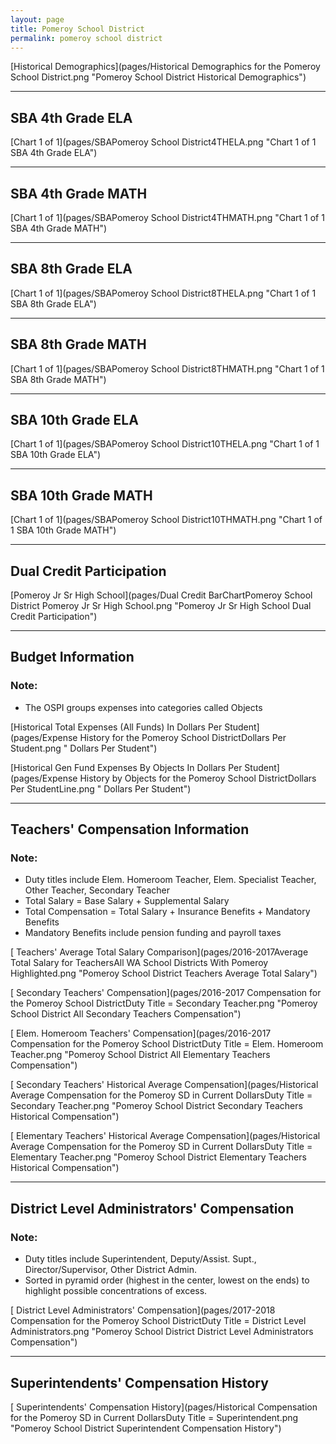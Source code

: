 ```yaml
---
layout: page
title: Pomeroy School District
permalink: pomeroy school district
---
```



[Historical Demographics](pages/Historical Demographics for the Pomeroy School District.png "Pomeroy School District Historical Demographics")

___

## SBA 4th Grade ELA

[Chart 1 of 1](pages/SBAPomeroy School District4THELA.png "Chart 1 of 1 SBA 4th Grade ELA")


___

## SBA 4th Grade MATH

[Chart 1 of 1](pages/SBAPomeroy School District4THMATH.png "Chart 1 of 1 SBA 4th Grade MATH")


___

## SBA 8th Grade ELA

[Chart 1 of 1](pages/SBAPomeroy School District8THELA.png "Chart 1 of 1 SBA 8th Grade ELA")


___

## SBA 8th Grade MATH

[Chart 1 of 1](pages/SBAPomeroy School District8THMATH.png "Chart 1 of 1 SBA 8th Grade MATH")


___

## SBA 10th Grade ELA

[Chart 1 of 1](pages/SBAPomeroy School District10THELA.png "Chart 1 of 1 SBA 10th Grade ELA")


___

## SBA 10th Grade MATH

[Chart 1 of 1](pages/SBAPomeroy School District10THMATH.png "Chart 1 of 1 SBA 10th Grade MATH")


___

## Dual Credit Participation

[Pomeroy Jr Sr High School](pages/Dual Credit BarChartPomeroy School District Pomeroy Jr Sr High School.png "Pomeroy Jr Sr High School Dual Credit Participation")


___

## Budget Information
### Note:
- The OSPI groups expenses into categories called Objects

[Historical Total Expenses (All Funds) In Dollars Per Student](pages/Expense History for the Pomeroy School DistrictDollars Per Student.png " Dollars Per Student")

[Historical Gen Fund Expenses By Objects In Dollars Per Student](pages/Expense History by Objects for the Pomeroy School DistrictDollars Per StudentLine.png " Dollars Per Student")


___

## Teachers' Compensation Information
### Note:
- Duty titles include Elem. Homeroom Teacher, Elem. Specialist Teacher, Other Teacher, Secondary Teacher
- Total Salary = Base Salary + Supplemental Salary
- Total Compensation = Total Salary + Insurance Benefits + Mandatory Benefits
- Mandatory Benefits include pension funding and payroll taxes

[ Teachers' Average Total Salary Comparison](pages/2016-2017Average Total Salary for TeachersAll WA School Districts With Pomeroy Highlighted.png "Pomeroy School District Teachers Average Total Salary")

[ Secondary Teachers' Compensation](pages/2016-2017 Compensation for the Pomeroy School DistrictDuty Title = Secondary Teacher.png "Pomeroy School District All Secondary Teachers Compensation")

[ Elem. Homeroom Teachers' Compensation](pages/2016-2017 Compensation for the Pomeroy School DistrictDuty Title = Elem. Homeroom Teacher.png "Pomeroy School District All Elementary Teachers Compensation")

[ Secondary Teachers' Historical Average Compensation](pages/Historical Average Compensation for the Pomeroy SD in Current DollarsDuty Title = Secondary Teacher.png "Pomeroy School District Secondary Teachers Historical Compensation")

[ Elementary Teachers' Historical Average Compensation](pages/Historical Average Compensation for the Pomeroy SD in Current DollarsDuty Title = Elementary Teacher.png "Pomeroy School District Elementary Teachers Historical Compensation")


___

## District Level Administrators' Compensation

### Note:
- Duty titles include Superintendent, Deputy/Assist. Supt., Director/Supervisor, Other District Admin.
- Sorted in pyramid order (highest in the center, lowest on the ends) to highlight possible concentrations of excess.

[ District Level Administrators' Compensation](pages/2017-2018 Compensation for the Pomeroy School DistrictDuty Title = District Level Administrators.png "Pomeroy School District District Level Administrators Compensation")


___

## Superintendents' Compensation History

[ Superintendents' Compensation History](pages/Historical Compensation for the Pomeroy SD in Current DollarsDuty Title = Superintendent.png "Pomeroy School District Superintendent Compensation History")

